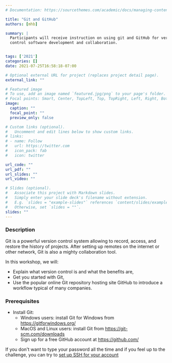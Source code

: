 ```yaml
---
# Documentation: https://sourcethemes.com/academic/docs/managing-content/

title: "Git and GitHub"
authors: [mhb]

summary: | 
  Participants will receive instruction on using git and GitHub for version
  control software development and collaboration.


tags: ['2021']
categories: []
date: 2021-07-25T16:58:18-07:00

# Optional external URL for project (replaces project detail page).
external_link: ""

# Featured image
# To use, add an image named `featured.jpg/png` to your page's folder.
# Focal points: Smart, Center, TopLeft, Top, TopRight, Left, Right, BottomLeft, Bottom, BottomRight.
image:
  caption: ""
  focal_point: ""
  preview_only: false

# Custom links (optional).
#   Uncomment and edit lines below to show custom links.
# links:
# - name: Follow
#   url: https://twitter.com
#   icon_pack: fab
#   icon: twitter

url_code: ""
url_pdf: ""
url_slides: ""
url_video: ""

# Slides (optional).
#   Associate this project with Markdown slides.
#   Simply enter your slide deck's filename without extension.
#   E.g. `slides = "example-slides"` references `content/slides/example-slides.md`.
#   Otherwise, set `slides = ""`.
slides: ""
---
```

### Description
Git is a powerful version control system allowing to record, access, and restore
the history of projects. After setting up remotes on the internet or other
network, Git is also a mighty collaboration tool.

In this workshop, we will:
 * Explain what version control is and what the benefits are,
 * Get you started with Git,
 * Use the popular online Git repository hosting site GitHub to introduce a
   workflow typical of many companies.


### Prerequisites
 * Install Git:
   * Windows users: install Git for Windows from https://gitforwindows.org/
   * MacOS and Linux users: install Git from https://git-scm.com/downloads
   * Sign up for a free GitHub account at https://github.com/
 
 If you don't want to type your password all the time and if you feel up to the
 challenge, you can try to [set up SSH for your
 account](https://docs.github.com/en/github/authenticating-to-github/connecting-to-github-with-ssh)


